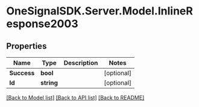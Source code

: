 # OneSignalSDK.Server.Model.InlineResponse2003

## Properties

Name | Type | Description | Notes
------------ | ------------- | ------------- | -------------
**Success** | **bool** |  | [optional] 
**Id** | **string** |  | [optional] 

[[Back to Model list]](../README.md#documentation-for-models) [[Back to API list]](../README.md#documentation-for-api-endpoints) [[Back to README]](../README.md)

